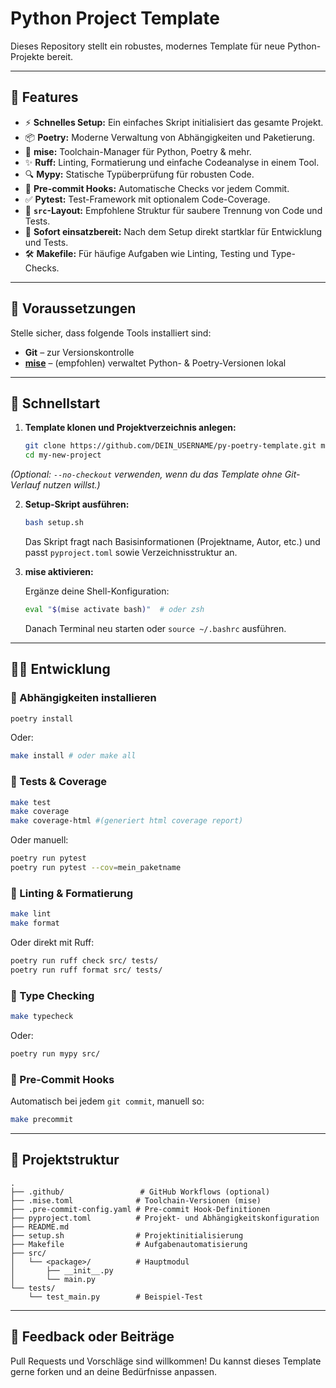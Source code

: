 # Python Project Template

Dieses Repository stellt ein robustes, modernes Template für neue Python-Projekte bereit.

---

## 🔧 Features

- ⚡️ **Schnelles Setup:** Ein einfaches Skript initialisiert das gesamte Projekt.
- 📦 **Poetry:** Moderne Verwaltung von Abhängigkeiten und Paketierung.
- 🐍 **mise:** Toolchain-Manager für Python, Poetry & mehr.
- ✨ **Ruff:** Linting, Formatierung und einfache Codeanalyse in einem Tool.
- 🔍 **Mypy:** Statische Typüberprüfung für robusten Code.
- 🚫 **Pre-commit Hooks:** Automatische Checks vor jedem Commit.
- ✅ **Pytest:** Test-Framework mit optionalem Code-Coverage.
- 📁 **`src`-Layout:** Empfohlene Struktur für saubere Trennung von Code und Tests.
- 🚀 **Sofort einsatzbereit:** Nach dem Setup direkt startklar für Entwicklung und Tests.
- 🛠️ **Makefile:** Für häufige Aufgaben wie Linting, Testing und Type-Checks.

---


## 🧰 Voraussetzungen

Stelle sicher, dass folgende Tools installiert sind:

- **Git** – zur Versionskontrolle
- **[mise](https://mise.jdx.dev/)** – (empfohlen) verwaltet Python- & Poetry-Versionen lokal

---

## 🚀 Schnellstart

1. **Template klonen und Projektverzeichnis anlegen:**

   ```bash
   git clone https://github.com/DEIN_USERNAME/py-poetry-template.git my-new-project
   cd my-new-project
   ```

*(Optional: `--no-checkout` verwenden, wenn du das Template ohne Git-Verlauf nutzen willst.)*

2. **Setup-Skript ausführen:**

   ```bash
   bash setup.sh
   ```

   Das Skript fragt nach Basisinformationen (Projektname, Autor, etc.) und passt `pyproject.toml` sowie Verzeichnisstruktur an.

3. **mise aktivieren:**

   Ergänze deine Shell-Konfiguration:

   ```bash
   eval "$(mise activate bash)"  # oder zsh
   ```

   Danach Terminal neu starten oder `source ~/.bashrc` ausführen.

---

## 🧑‍💻 Entwicklung

### 🔄 Abhängigkeiten installieren

```bash
poetry install
```

Oder:

```bash
make install # oder make all
```

### 🧪 Tests & Coverage

```bash
make test
make coverage
make coverage-html #(generiert html coverage report)
```

Oder manuell:

```bash
poetry run pytest
poetry run pytest --cov=mein_paketname
```

### 🧹 Linting & Formatierung

```bash
make lint
make format
```

Oder direkt mit Ruff:

```bash
poetry run ruff check src/ tests/
poetry run ruff format src/ tests/
```

### 🔎 Type Checking

```bash
make typecheck
```

Oder:

```bash
poetry run mypy src/
```

### 🔁 Pre-Commit Hooks

Automatisch bei jedem `git commit`, manuell so:

```bash
make precommit
```

---

## 📁 Projektstruktur

```text
.
├── .github/                 # GitHub Workflows (optional)
├── .mise.toml              # Toolchain-Versionen (mise)
├── .pre-commit-config.yaml # Pre-commit Hook-Definitionen
├── pyproject.toml          # Projekt- und Abhängigkeitskonfiguration
├── README.md
├── setup.sh                # Projektinitialisierung
├── Makefile                # Aufgabenautomatisierung
├── src/
│   └── <package>/          # Hauptmodul
│       ├── __init__.py
│       └── main.py
└── tests/
    └── test_main.py        # Beispiel-Test
```

---

## 💬 Feedback oder Beiträge

Pull Requests und Vorschläge sind willkommen! Du kannst dieses Template gerne forken und an deine Bedürfnisse anpassen.
